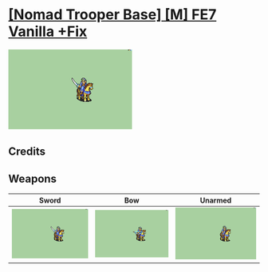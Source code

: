 # [\[Nomad Trooper Base\] \[M\] FE7 Vanilla +Fix](./)
 

<img src="./1.%20Sword/Sword_000.png" alt="[Nomad Trooper Base] [M] FE7 Vanilla +Fix standing" />

## Credits



## Weapons
 

|Sword |Bow |Unarmed |
|  :---: | :---: | :---: |
| <img alt="Sword animation" src="./1.%20Sword/Sword.gif" /> | <img alt="Bow animation" src="./5.%20Bow%20(Vanilla%20+Fix)/Bow.gif" /> | <img alt="Unarmed animation" src="./8.%20Unarmed/Unarmed.gif" /> |

